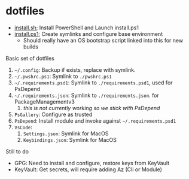 # dotfiles

- [install.sh](./install.sh); Install PowerShell and Launch install.ps1
- [install.ps1](./install.ps1); Create symlinks and configure base environment
  - Should really have an OS bootstrap script linked into this for new builds

Basic set of dotfiles

1. `~/.config`: Backup if exists, replace with symlink. 
1. `~/.pwshrc.ps1`: Symlink to `./pwshrc.ps1`
1. `~/.requirements.psd1`: Symlink to `./requirements.psd1`, used for PsDepend
1. `~/.requirements.json`: Symlink to `./requirements.json`. for PackageManagementv3
    1. _this is not currently working so we stick with PsDepend_
1. `PsGallery`: Configure as trusted
1. `PsDepend`: Install module and invoke against `~/.requirements.psd1`
1. `VsCode`: 
    1. `Settings.json`: Symlink for MacOS
	1. `Keybindings.json`: Symlink for MacOS

Still to do

- GPG: Need to install and configure, restore keys from KeyVault
- KeyVault: Get secrets, will require adding Az (Cli or Module)


